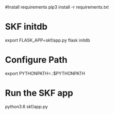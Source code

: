 #Install requirements
pip3 install -r requirements.txt

# SKF initdb
export FLASK_APP=skf/app.py
flask initdb


# Configure Path
export PYTHONPATH=.:$PYTHONPATH

# Run the SKF app
python3.6 skf/app.py
